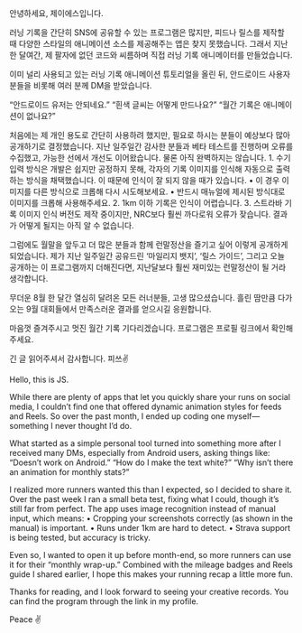 안녕하세요, 제이에스입니다.

러닝 기록을 간단히 SNS에 공유할 수 있는 프로그램은 많지만, 피드나 릴스를 제작할 때 다양한 스타일의 애니메이션 소스를 제공해주는 앱은 찾지 못했습니다. 
그래서 지난 한 달여간, 제 팔자에 없던 코드와 씨름하며 직접 러닝 기록 애니메이터를 만들었습니다.

이미 널리 사용되고 있는 러닝 기록 애니메이션 튜토리얼을 올린 뒤, 안드로이드 사용자분들을 비롯해 여러 분께 DM을 받았습니다.

“안드로이드 유저는 안되네요.”
“흰색 글씨는 어떻게 만드나요?”
“월간 기록은 애니메이션이 없나요?”

처음에는 제 개인 용도로 간단히 사용하려 했지만, 필요로 하시는 분들이 예상보다 많아 공개하기로 결정했습니다. 
지난 일주일간 감사한 분들과 베타 테스트를 진행하며 오류를 수집했고, 가능한 선에서 개선도 이어왔습니다. 물론 아직 완벽하지는 않습니다.
	1.	수기 입력 방식은 개발은 쉽지만 공정하지 못해, 각자의 기록 이미지를 인식해 자동으로 출력하는 방식을 채택했습니다. 
        이 때문에 인식이 잘 되지 않을 때가 있습니다.
	•	이 경우 이미지를 다른 방식으로 크롭해 다시 시도해보세요.
	•	반드시 매뉴얼에 제시된 방식대로 이미지를 크롭해 사용해주세요.
	2.	1km 이하 기록은 인식이 어렵습니다.
	3.	스트라바 기록 이미지 인식 버전도 제작 중이지만, NRC보다 훨씬 까다로워 오류가 잦습니다. 결과가 어떻게 될지는 아직 알 수 없습니다.

그럼에도 월말을 앞두고 더 많은 분들과 함께 런말정산을 즐기고 싶어 이렇게 공개하게 되었습니다. 제가 지난 일주일간 공유드린 ‘마일리지 뱃지’, ‘릴스 가이드’, 
그리고 오늘 공개하는 이 프로그램까지 더해진다면, 지난달보다 훨씬 재미있는 런말정산이 될 거라 생각합니다.

무더운 8월 한 달간 열심히 달려온 모든 러너분들, 고생 많으셨습니다. 
흘린 땀만큼 다가오는 9월 대회들에서 만족스러운 결과를 얻으시길 응원합니다.

마음껏 즐겨주시고 멋진 월간 기록 기다리겠습니다.
프로그램은 프로필 링크에서 확인해주세요.

긴 글 읽어주셔서 감사합니다.
피쓰✌️



Hello, this is JS.

While there are plenty of apps that let you quickly share your runs on social media, 
I couldn’t find one that offered dynamic animation styles for feeds and Reels. 
So over the past month, I ended up coding one myself—something I never thought I’d do.

What started as a simple personal tool turned into something more after 
I received many DMs, especially from Android users, asking things like:
“Doesn’t work on Android.”
“How do I make the text white?”
“Why isn’t there an animation for monthly stats?”

I realized more runners wanted this than I expected, so I decided to share it. Over the past week I ran a small beta test, 
fixing what I could, though it’s still far from perfect. The app uses image recognition instead of manual input, which means:
	•	Cropping your screenshots correctly (as shown in the manual) is important.
	•	Runs under 1km are hard to detect.
	•	Strava support is being tested, but accuracy is tricky.

Even so, I wanted to open it up before month-end, so more runners can use it for their “monthly wrap-up.” 
Combined with the mileage badges and Reels guide I shared earlier, I hope this makes your running recap a little more fun.

Thanks for reading, and I look forward to seeing your creative records.
You can find the program through the link in my profile.

Peace ✌️
